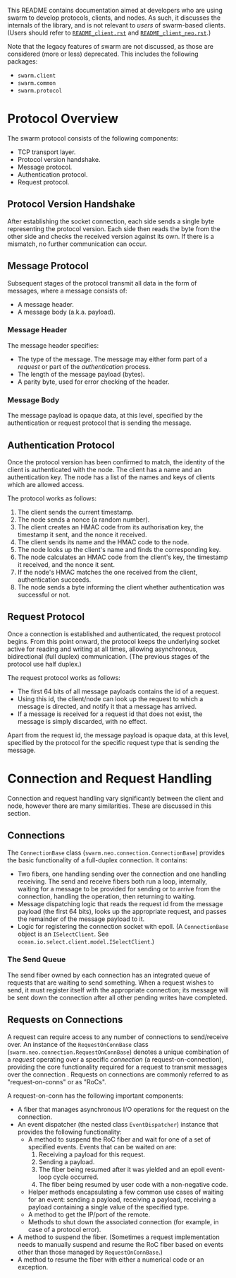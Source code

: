This README contains documentation aimed at developers who are using swarm to
develop protocols, clients, and nodes. As such, it discusses the internals of
the library, and is not relevant to _users_ of swarm-based clients. (Users
should refer to [`README_client.rst`](README_client.rst) and
[`README_client_neo.rst`](README_client_neo.rst).)

Note that the legacy features of swarm are not discussed, as those are
considered (more or less) deprecated. This includes the following packages:
* `swarm.client`
* `swarm.common`
* `swarm.protocol`

# Protocol Overview

The swarm protocol consists of the following components:
* TCP transport layer.
* Protocol version handshake.
* Message protocol.
* Authentication protocol.
* Request protocol.

## Protocol Version Handshake

After establishing the socket connection, each side sends a single byte
representing the protocol version. Each side then reads the byte from the other
side and checks the received version against its own. If there is a mismatch,
no further communication can occur.

## Message Protocol

Subsequent stages of the protocol transmit all data in the form of messages,
where a message consists of:
* A message header.
* A message body (a.k.a. payload).

### Message Header

The message header specifies:
* The type of the message. The message may either form part of a _request_ or
  part of the _authentication_ process.
* The length of the message payload (bytes).
* A parity byte, used for error checking of the header.

### Message Body

The message payload is opaque data, at this level, specified by the
authentication or request protocol that is sending the message.

## Authentication Protocol

Once the protocol version has been confirmed to match, the identity of the
client is authenticated with the node. The client has a name and an
authentication key. The node has a list of the names and keys of clients which
are allowed access.

The protocol works as follows:
1. The client sends the current timestamp.
2. The node sends a nonce (a random number).
3. The client creates an HMAC code from its authorisation key, the timestamp it
   sent, and the nonce it received.
4. The client sends its name and the HMAC code to the node.
5. The node looks up the client's name and finds the corresponding key.
6. The node calculates an HMAC code from the client's key, the timestamp it
   received, and the nonce it sent.
7. If the node's HMAC matches the one received from the client, authentication
   succeeds.
8. The node sends a byte informing the client whether authentication was
   successful or not.

## Request Protocol

Once a connection is established and authenticated, the request protocol begins.
From this point onward, the protocol keeps the underlying socket active for
reading and writing at all times, allowing asynchronous, bidirectional (full
duplex) communication. (The previous stages of the protocol use half duplex.)

The request protocol works as follows:
* The first 64 bits of all message payloads contains the id of a request.
* Using this id, the client/node can look up the request to which a message is
  directed, and notify it that a message has arrived.
* If a message is received for a request id that does not exist, the message is
  simply discarded, with no effect.

Apart from the request id, the message payload is opaque data, at this level,
specified by the protocol for the specific request type that is sending the
message.

# Connection and Request Handling

Connection and request handling vary significantly between the client and node,
however there are many similarities. These are discussed in this section.

## Connections

The `ConnectionBase` class (`swarm.neo.connection.ConnectionBase`) provides the
basic functionality of a full-duplex connection. It contains:
* Two fibers, one handling sending over the connection and one handling
  receiving. The send and receive fibers both run a loop, internally, waiting
  for a message to be provided for sending or to arrive from the connection,
  handling the operation, then returning to waiting.
* Message dispatching logic that reads the request id from the message payload
  (the first 64 bits), looks up the appropriate request, and passes the
  remainder of the message payload to it.
* Logic for registering the connection socket with epoll. (A `ConnectionBase`
  object is an `ISelectClient`. See
  `ocean.io.select.client.model.ISelectClient`.)

### The Send Queue

The send fiber owned by each connection has an integrated queue of requests that
are waiting to send something. When a request wishes to send, it must register
itself with the appropriate connection; its message will be sent down the
connection after all other pending writes have completed.

## Requests on Connections

A request can require access to any number of connections to send/receive over.
An instance of the `RequestOnConnBase` class
(`swarm.neo.connection.RequestOnConnBase`) denotes a unique combination of a
_request_ operating over a specific _connection_ (a request-on-connection),
providing the core functionality required for a request to transmit messages
over the connection . Requests on connections are commonly referred to as
"request-on-conns" or as "RoCs".

A request-on-conn has the following important components:
* A fiber that manages asynchronous I/O operations for the request on the
  connection.
* An event dispatcher (the nested class `EventDispatcher`) instance that
  provides the following functionality:
  - A method to suspend the RoC fiber and wait for one of a set of specified
    events. Events that can be waited on are:
    1. Receiving a payload for this request.
    2. Sending a payload.
    3. The fiber being resumed after it was yielded and an epoll event-loop
       cycle occurred.
    4. The fiber being resumed by user code with a non-negative code.
  - Helper methods encapsulating a few common use cases of waiting for an event:
    sending a payload, receiving a payload, receiving a payload containing a
    single value of the specified type.
  - A method to get the IP/port of the remote.
  - Methods to shut down the associated connection (for example, in case of a
    protocol error).
* A method to suspend the fiber. (Sometimes a request implementation needs to
  manually suspend and resume the RoC fiber based on events other than those
  managed by `RequestOnConnBase`.)
* A method to resume the fiber with either a numerical code or an exception.
